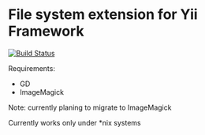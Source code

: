 File system extension for Yii Framework
===========
[![Build Status](https://secure.travis-ci.org/mediasite/yii-LocalFS.png)](http://travis-ci.org/mediasite/yii-LocalFS)

Requirements:

* GD
* ImageMagick

Note: currently planing to migrate to ImageMagick

Currently works only under *nix systems